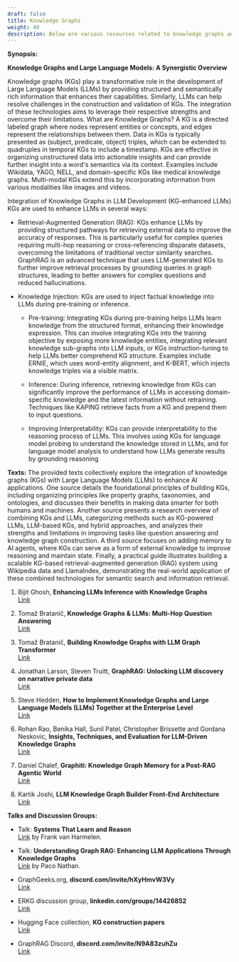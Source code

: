 ```yaml
---
draft: false
title: Knowledge Graphs
weight: 40
description: Below are various resources related to knowledge graphs and their use in LLM applications.
---
```


**Synopsis:**

**Knowledge Graphs and Large Language Models: A Synergistic Overview**

Knowledge graphs (KGs) play a transformative role in the development of Large Language Models (LLMs) by providing structured and semantically rich information that enhances their capabilities. Similarly, LLMs can help resolve challenges in the construction and validation of KGs. The integration of these technologies aims to leverage their respective strengths and overcome their limitations.
What are Knowledge Graphs? A KG is a directed labeled graph where nodes represent entities or concepts, and edges represent the relationships between them. Data in KGs is typically presented as (subject, predicate, object) triples, which can be extended to quadruples in temporal KGs to include a timestamp. KGs are effective in organizing unstructured data into actionable insights and can provide further insight into a word's semantics via its context. Examples include Wikidata, YAGO, NELL, and domain-specific KGs like medical knowledge graphs. Multi-modal KGs extend this by incorporating information from various modalities like images and videos.

Integration of Knowledge Graphs in LLM Development (KG-enhanced LLMs) KGs are used to enhance LLMs in several ways:

- Retrieval-Augmented Generation (RAG): KGs enhance LLMs by providing structured pathways for retrieving external data to improve the accuracy of responses. This is particularly useful for complex queries requiring multi-hop reasoning or cross-referencing disparate datasets, overcoming the limitations of traditional vector similarity searches. GraphRAG is an advanced technique that uses LLM-generated KGs to further improve retrieval processes by grounding queries in graph structures, leading to better answers for complex questions and reduced hallucinations.

- Knowledge Injection: KGs are used to inject factual knowledge into LLMs during pre-training or inference.

    - Pre-training: Integrating KGs during pre-training helps LLMs learn knowledge from the structured format, enhancing their knowledge expression. This can involve integrating KGs into the training objective by exposing more knowledge entities, integrating relevant knowledge sub-graphs into LLM inputs, or KGs instruction-tuning to help LLMs better comprehend KG structure. Examples include ERNIE, which uses word-entity alignment, and K-BERT, which injects knowledge triples via a visible matrix.

    - Inference: During inference, retrieving knowledge from KGs can significantly improve the performance of LLMs in accessing domain-specific knowledge and the latest information without retraining. Techniques like KAPING retrieve facts from a KG and prepend them to input questions.

    - Improving Interpretability: KGs can provide interpretability to the reasoning process of LLMs. This involves using KGs for language model probing to understand the knowledge stored in LLMs, and for language model analysis to understand how LLMs generate results by grounding reasoning

**Texts:**
The provided texts collectively explore the integration of knowledge graphs (KGs) with Large Language Models (LLMs) to enhance AI applications. One source details the foundational principles of building KGs, including organizing principles like property graphs, taxonomies, and ontologies, and discusses their benefits in making data smarter for both humans and machines. Another source presents a research overview of combining KGs and LLMs, categorizing methods such as KG-powered LLMs, LLM-based KGs, and hybrid approaches, and analyzes their strengths and limitations in improving tasks like question answering and knowledge graph construction. A third source focuses on adding memory to AI agents, where KGs can serve as a form of external knowledge to improve reasoning and maintain state. Finally, a practical guide illustrates building a scalable KG-based retrieval-augmented generation (RAG) system using Wikipedia data and LlamaIndex, demonstrating the real-world application of these combined technologies for semantic search and information retrieval.

1. Bijit Ghosh, **Enhancing LLMs Inference with Knowledge Graphs** <br />
[Link](https://medium.com/@bijit211987/enhancing-llms-inference-with-knowledge-graphs-7140b3c3d683)

2. Tomaž Bratanič, **Knowledge Graphs & LLMs: Multi-Hop Question Answering** <br />
[Link](https://neo4j.com/blog/developer/knowledge-graphs-llms-multi-hop-question-answering/)

3. Tomaž Bratanič, **Building Knowledge Graphs with LLM Graph Transformer** <br />
[Link](https://medium.com/data-science/building-knowledge-graphs-with-llm-graph-transformer-a91045c49b59)

4. Jonathan Larson, Steven Truitt, **GraphRAG: Unlocking LLM discovery on narrative private data** <br />
[Link](https://www.microsoft.com/en-us/research/blog/graphrag-unlocking-llm-discovery-on-narrative-private-data/)

5. Steve Hedden, **How to Implement Knowledge Graphs and Large Language Models (LLMs) Together at the Enterprise Level** <br />
[Link](https://towardsdatascience.com/how-to-implement-knowledge-graphs-and-large-language-models-llms-together-at-the-enterprise-level-cf2835475c47/)

6. Rohan Rao, Benika Hall, Sunil Patel, Christopher Brissette and Gordana Neskovic, **Insights, Techniques, and Evaluation for LLM-Driven Knowledge Graphs** <br />
[Link](https://developer.nvidia.com/blog/insights-techniques-and-evaluation-for-llm-driven-knowledge-graphs/)

7. Daniel Chalef, **Graphiti: Knowledge Graph Memory for a Post-RAG Agentic World** <br />
[Link](https://neo4j.com/blog/developer/graphiti-knowledge-graph-memory/)

8. Kartik Joshi, **LLM Knowledge Graph Builder Front-End Architecture** <br />
[Link](https://neo4j.com/blog/developer/frontend-architecture-and-integration/)

**Talks and Discussion Groups:**

- Talk: **Systems That Learn and Reason** <br /> 
[Link](https://www.youtube.com/watch?v=0OnvkuKcGN0) by Frank van Harmelen.

- Talk: **Understanding Graph RAG: Enhancing LLM Applications Through Knowledge Graphs** <br /> 
[Link](https://app.getcontrast.io/register/senzing-graph-rag-to-enhance-llm-applications) by Paco Nathan.

- GraphGeeks.org, **discord.com/invite/hXyHmvW3Vy** <br /> 
[Link](https://discord.com/invite/hXyHmvW3Vy)

- ERKG discussion group, **linkedin.com/groups/14426852** <br /> 
[Link](https://www.linkedin.com/groups/14426852/)

- Hugging Face collection, **KG construction papers** <br /> 
[Link](https://huggingface.co/collections/pacoid/kg-construction-655a703dda4acab10a9c5e0d)

- GraphRAG Discord, **discord.com/invite/N9A83zuhZu** <br /> 
[Link](https://discord.com/invite/N9A83zuhZu)